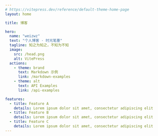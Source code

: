 ```yaml
---
# https://vitepress.dev/reference/default-theme-home-page
layout: home

title: 博客

hero:
  name: "weizwz"
  text: "个人博客 · 时光笔墨"
  tagline: 知之为知之，不知为不知
  image:
    src: /head.png
    alt: VitePress
  actions:
    - theme: brand
      text: Markdown 示例
      link: /markdown-examples
    - theme: alt
      text: API Examples
      link: /api-examples

features:
  - title: Feature A
    details: Lorem ipsum dolor sit amet, consectetur adipiscing elit
  - title: Feature B
    details: Lorem ipsum dolor sit amet, consectetur adipiscing elit
  - title: Feature C
    details: Lorem ipsum dolor sit amet, consectetur adipiscing elit
---
```


